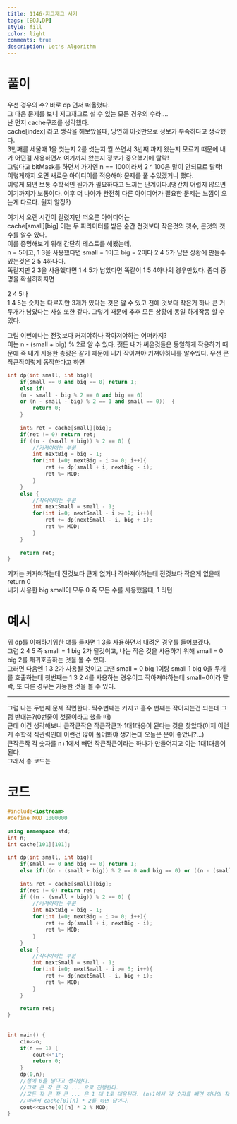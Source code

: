 ```yaml
---
title: 1146-지그재그 서기 
tags: [BOJ,DP]
style: fill
color: light
comments: true
description: Let's Algorithm
---
```

# 풀이
우선 경우의 수? 바로 dp 먼저 떠올렸다.  
그 다음 문제를 보니 지그재그로 설 수 있는 모든 경우의 수라....  
난 먼저 cache구조를 생각했다.  
cache[index] 라고 생각을 해보았을때, 당연히 이것만으로 정보가 부족하다고 생각했다.  
3번째를 세울때 1을 썻는지 2를 썻는지 뭘 쓰면서 3번째 까지 왔는지 모르기 때문에 내가 어떤걸 사용하면서 여기까지 왔는지 정보가 중요했기에 탈락!  
그렇다고 bitMask를 하면서 가기엔 n == 100이라서 2 ^ 100은 말이 안되므로 탈락!
이렇게까지 오면 새로운 아이디어를 적용해야 문제를 풀 수있겠거니 했다.  
이렇게 되면 보통 수학적인 뭔가가 필요하다고 느끼는 단계이다.(앵간치 어렵지 않으면 여기까지가 보통이다. 이후 더 나아가 완전히 다른 아이디어가 필요한 문제는 느낌이 오는게 다르다. 뭔지 알징?)  

여기서 오랜 시간이 걸렸지만 떠오른 아이디어는  
cache[small][big] 이는 두 파라미터를 받은 순간 전것보다 작은것의 갯수, 큰것의 갯수를 알수 있다.  
이를 증명해보기 위해 간단히 테스트를 해봤는데,  
n = 5이고, 1 3을 사용했다면 small = 1이고 big = 2이다 2 4 5가 남은 상황에 만들수 있는것은 2 5 4하나다.  
똑같지만 2 3을 사용했다면 1 4 5가 남았다면 똑같이 1 5 4하나의 경우만있다. 좀더 증명을 확실히하자면  

2 4 5나  
1 4 5는 숫자는 다르지만 3개가 있다는 것은 알 수 있고 전에 것보다 작은거 하나 큰 거 두개가 남았다는 사실 또한 같다. 그렇기 때문에 추후 모든 상황에 동일 하게작동 할 수 있다.  


그럼 이번에나는 전것보다 커져야하나 작아져야하는 어떠카지?  
이는 n - (small + big) % 2로 알 수 있다. 쨋든 내가 써온것들은 동일하게 작용하기 때문에 즉 내가 사용한 총량은 같기 때문에 내가 작아져야 커져야하나를 알수있다.  우선 큰작큰작이렇게 동작한다고 하면  

~~~ c++
int dp(int small, int big){  
    if(small == 0 and big == 0) return 1;  
    else if(
    (n - small - big % 2 == 0 and big == 0) 
    or (n - small - big) % 2 == 1 and small == 0))  {
	    return 0;  
	}
    
    int& ret = cache[small][big];  
    if(ret != 0) return ret;  
    if ((n - (small + big)) % 2 == 0) {  
        //커져야하는 부분  
        int nextBig = big - 1;  
        for(int i=0; nextBig - i >= 0; i++){  
            ret += dp(small + i, nextBig - i);  
            ret %= MOD;  
        }  
    }  
    else {  
        //작아야하는 부분  
        int nextSmall = small - 1;  
        for(int i=0; nextSmall - i >= 0; i++){  
            ret += dp(nextSmall - i, big + i);  
            ret %= MOD;  
        }  
    }  
  
    return ret;  
}
~~~
기저는 커저야하는데 전것보다 큰게 없거나 작아져야하는데 전것보다 작은게 없을때 return 0  
내가 사용한 big small이 모두 0 즉 모든 수를 사용했을때, 1 리턴
# 예시

위 dp를 이해하기위한 얘를 들자면 1 3을 사용하면서 내려온 경우를 들어보겠다.  
그럼 2 4 5 즉 small = 1 big 2가 될것이고,
나는 작은 것을 사용하기 위해 small = 0 big 2를 재귀호출하는 것을 볼 수 있다.  
그러면 다음엔 1 3 2가 사용될 것이고 그땐 small = 0 big 1이랑 small 1  big 0을 두개를 호출하는데
첫번째는 1 3 2 4를 사용하는 경우이고 작아져야하는데 small=0이라 탈락, 또 다른 경우는 가능한 것을 볼 수 있다.  

---

그럼 나는 두번째 문제 직면한다.
짝수번째는 커지고 홀수 번째는 작아지는건 되는데 그럼 반대는?(0번줄이 첫줄이라고 했을 때)  
근데 이건 생각해보니 큰작큰작은 작큰작큰과 1대1대응이 된다는 것을 찾았다(이제 이런게 수학적 직관력인데 이런건 많이 풀어봐야 생기는데 오늘은 운이 좋았나?...)  
큰작큰작 각 숫자를 n+1에서 빼면 작큰작큰이라는 하나가 만들어지고 이는 1대1대응이 된다.  
그래서 총 코드는 
# 코드

~~~ c++
#include<iostream>  
#define MOD 1000000  
  
using namespace std;  
int n;  
int cache[101][101];  
  
int dp(int small, int big){  
    if(small == 0 and big == 0) return 1;  
    else if(((n - (small + big)) % 2 == 0 and big == 0) or ((n - (small + big)) % 2 == 1 and small == 0)) return 0;  
  
    int& ret = cache[small][big];  
    if(ret != 0) return ret;  
    if ((n - (small + big)) % 2 == 0) {  
        //커져야하는 부분  
        int nextBig = big - 1;  
        for(int i=0; nextBig - i >= 0; i++){  
            ret += dp(small + i, nextBig - i);  
            ret %= MOD;  
        }  
    }  
    else {  
        //작아야하는 부분  
        int nextSmall = small - 1;  
        for(int i=0; nextSmall - i >= 0; i++){  
            ret += dp(nextSmall - i, big + i);  
            ret %= MOD;  
        }  
    }  
  
    return ret;  
}  
  
  
int main() {  
    cin>>n;  
    if(n == 1) {  
        cout<<"1";  
        return 0;  
    }  
    dp(0,n);  
    //첨에 0을 넣다고 생각한다.  
    //그로 큰 작 큰 작 ... 으로 진행한다.  
    //모든 작 큰 작 큰 ... 은 1 대 1로 대응된다. (n+1에서 각 숫자를 빼면 하나의 작큰작큰이 만들어진다.)  
    //따라서 cache[0][n] * 2를 하면 답이다.  
    cout<<cache[0][n] * 2 % MOD;  
}  
~~~
